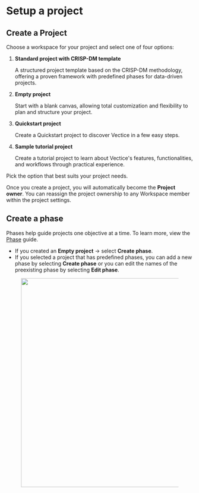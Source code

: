 # Setup a project

## Create a Project

Choose a workspace for your project and select one of four options:

1.  **Standard project with CRISP-DM template**

    A structured project template based on the CRISP-DM methodology, offering a proven framework with predefined phases for data-driven projects.
2.  **Empty project**&#x20;

    Start with a blank canvas, allowing total customization and flexibility to plan and structure your project.
3.  **Quickstart project**

    Create a Quickstart project to discover Vectice in a few easy steps.
4.  **Sample tutorial project**

    Create a tutorial project to learn about Vectice's features, functionalities, and workflows through practical experience.

Pick the option that best suits your project needs.&#x20;


Once you create a project, you will automatically become the **Project owner**. You can reassign the project ownership to any Workspace member within the project settings.


## Create a phase

Phases help guide projects one objective at a time. To learn more, view the [Phase](../phases.md) guide.

* If you created an **Empty project** -> select **Create phase**.&#x20;
* If you selected a project that has predefined phases, you can add a new phase by selecting **Create phase** or you can edit the names of the preexisting phase by selecting **Edit phase**.&#x20;

<figure><img src="../../../.gitbook/assets/create-phase-ss.png" alt="" width="563"><figcaption></figcaption></figure>
